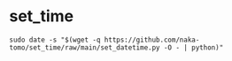 # set_time

```
sudo date -s "$(wget -q https://github.com/naka-tomo/set_time/raw/main/set_datetime.py -O - | python)"
```
